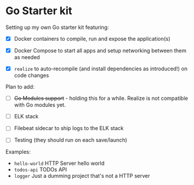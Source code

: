 # Go Starter kit

Setting up my own Go starter kit featuring:

- [x] Docker containers to compile, run and expose the application(s)
- [x] Docker Compose to start all apps and setup networking between them as needed
- [x] `realize` to auto-recompile (and install dependencies as introduced!) on code changes


Plan to add:

- [ ] ~~Go Modules support~~ - holding this for a while. Realize is not compatible with Go modules yet.
- [ ] ELK stack
- [ ] Filebeat sidecar to ship logs to the ELK stack
- [ ] Testing (they should run on each save/launch)


Examples:

- `hello-world` HTTP Server hello world
- `todos-api` TODOs API
- `logger` Just a dumming project that's not a HTTP server
